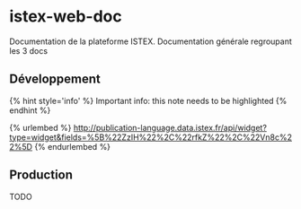 # istex-web-doc

Documentation de la plateforme ISTEX. Documentation générale regroupant les 3 docs

## Développement

{% hint style='info' %}
Important info: this note needs to be highlighted
{% endhint %}

{% urlembed %}
http://publication-language.data.istex.fr/api/widget?type=widget&fields=%5B%22ZzIH%22%2C%22rfkZ%22%2C%22Vn8c%22%5D
{% endurlembed %}


## Production

TODO
